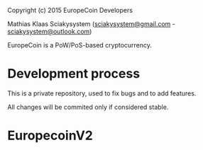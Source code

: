 Copyright (c) 2015 EuropeCoin Developers

Mathias Klaas 
Sciakysystem (sciakysystem@gmail.com - sciakysystem@outlook.com)

EuropeCoin is a PoW/PoS-based cryptocurrency.

Development process
===========================

This is a private repository, used to fix bugs and to add features.

All changes will be commited only if considered stable.


# EuropecoinV2
